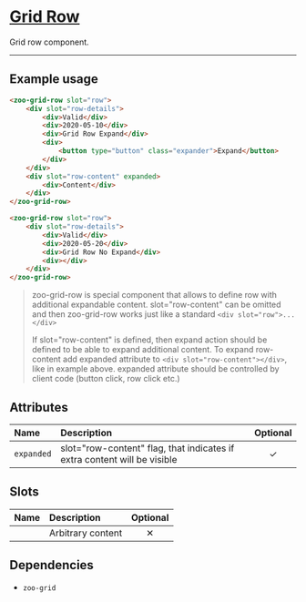 # [Grid Row](#grid-row)

Grid row component.

***

## Example usage

```HTML
<zoo-grid-row slot="row">
    <div slot="row-details">
        <div>Valid</div>
        <div>2020-05-10</div>
        <div>Grid Row Expand</div>
        <div>
            <button type="button" class="expander">Expand</button>
        </div>
    </div>
    <div slot="row-content" expanded>
        <div>Content</div>
    </div>
</zoo-grid-row>

<zoo-grid-row slot="row">
    <div slot="row-details">
        <div>Valid</div>
        <div>2020-05-20</div>
        <div>Grid Row No Expand</div>
        <div></div>
    </div>
</zoo-grid-row>
```

> zoo-grid-row is special component that allows to define row with additional expandable content. 
> slot="row-content" can be omitted and then zoo-grid-row works just like a standard `<div slot="row">...</div>`
>
> If slot="row-content" is defined, then expand action should be defined to be able to expand additional content.
> To expand row-content add expanded attribute to `<div slot="row-content"></div>`, like in example above.
> expanded attribute should be controlled by client code (button click, row click etc.)

## Attributes

| **Name**   | **Description**                                                          | **Optional** |
| :--------- | :----------------------------------------------------------------------- | :----------: |
| `expanded` | slot="row-content" flag, that indicates if extra content will be visible |   &#10003;   |

## Slots

| **Name** | **Description**   | **Optional** |
| :------- | :---------------- | :----------: |
|          | Arbitrary content |   &#10005;   |

## Dependencies

- `zoo-grid`
